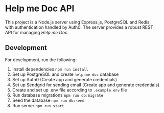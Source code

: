 # Help me Doc API

This project is a Node.js server using Express.js, PostgreSQL and Redis, with authentication handled by Auth0. The server provides a robust REST API for managing *Help me Doc*.

## Development

For development, run the following:
1. Install dependencies `npm run install`
2. Set up PostgreSQL and create `help-me-doc` database
3. Set up Auth0 (Create app and generate credentials)
4. Set up Sendgrid for sending email (Create app and generate credentials)
5. Create and set up .env file according to `.example.env` file
6. Run database migrations `npm run db:migrate`
7. Seed the database `npm run db:seed`
8. Run server `npm run start`